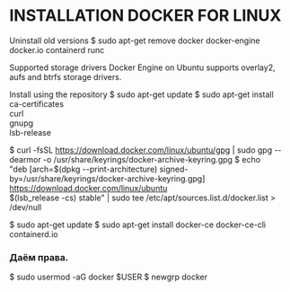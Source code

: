 INSTALLATION DOCKER FOR LINUX
====

Uninstall old versions
$ sudo apt-get remove docker docker-engine docker.io containerd runc

Supported storage drivers
Docker Engine on Ubuntu supports overlay2, aufs and btrfs storage drivers.

Install using the repository
$ sudo apt-get update
$ sudo apt-get install \
    ca-certificates \
    curl \
    gnupg \
    lsb-release
    
$ curl -fsSL https://download.docker.com/linux/ubuntu/gpg | sudo gpg --dearmor -o /usr/share/keyrings/docker-archive-keyring.gpg
$ echo \
  "deb [arch=$(dpkg --print-architecture) signed-by=/usr/share/keyrings/docker-archive-keyring.gpg] https://download.docker.com/linux/ubuntu \
  $(lsb_release -cs) stable" | sudo tee /etc/apt/sources.list.d/docker.list > /dev/null

$ sudo apt-get update
$ sudo apt-get install docker-ce docker-ce-cli containerd.io

### Даём права.
$ sudo usermod -aG docker $USER
$ newgrp docker
